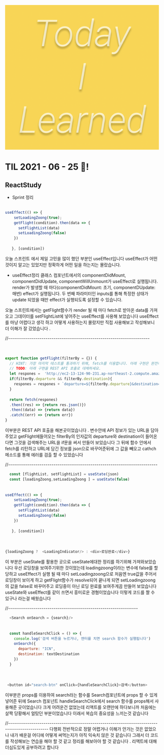 <img src="TILimage.png" align="center" />

# TIL 2021 - 06 - 25 📖!

## ReactStudy
- Sprint 정리
```js

useEffect(() => {
    setLoadingZoong(true);
    getFlight(condition).then(data => {
      setFlightList(data)
      setLoadingZoong(false)
    })
  
   }, [condition])
```

오늘 스프린트 에서 제일 고민을 많이 했던 부분인 useEffect입니다 useEffect가 어떤것이지 알고는 있었지만 정확하게 어떤 일을 하는지는 몰랐습니다. 
- useEffect정리
클래스 컴포넌트에서의 componentDidMount, componentDidUpdate, componentWillUnmount가 useEffect로 실행됩니다. render가 발생할 때 마다(componentDidMount: 초기, componentDUpdate: 매번) effect가 실행됩니다. 두 번째 파라미터인 inputs를 통해 특정한 상태가 update 되었을 때만 effect가 실행되도록 설정할 수 있습니다.

오늘 스프린트에서는 getFlight함수가 render 될 때 마다 fetch로 받아온 data를 가져오고 그데이터를 setFlightList에 넣어주는 useEffect를 사용해 보았습니다 useEffect를 마냥 어렵다고 생각 하고 어떻게 사용하는지 몰랐지만 직접 사용해보고 작성해보니 더 이해가 잘 갔었습니다 .

   //------------------------------------------------------------------------



```js


export function getFlight(filterBy = {}) {
  // HINT: 가장 마지막 테스트를 통과하기 위해, fetch를 이용합니다. 아래 구현은 완전히 삭제되어도 상관없습니다.
  // TODO: 아래 구현을 REST API 호출로 대체하세요.
  let respones =  'http://ec2-13-124-90-231.ap-northeast-2.compute.amazonaws.com:81/flight?';
  if(filterBy.departure && filterBy.destination){
    respones = respones + `departure=${filterBy.departure}&destination=${filterBy.destination}`
  }

  return fetch(respones)
  .then((res) => {return res.json()})
  .then((data) => {return data})
  .catch((err) => {return err})
}
```

이부분은 REST API 호출을 해본곳이었습니다 . 변수안에 API 정보가 있는 URL을 담아주었고 
getFlight에들어오는 filterBy의 인자값의 departure와 destination이 들어온다면 그것을 검색해주는 URL을 if문을 써서 만들어 보았습니다  그 뒤에 함수 안에서 fetch를 리턴하고 URL에 담긴 정보를 json으로 바꾸어준뒤에 그 값을 빼오고 cathch 메소드를 통해 에러를 검출 할 수 있었습니다


//----------------------------------------------------------------------------
```js
  const [flightList, setFlightList] = useState(json)
  const [loadingZoong,setLoadingZoong ] = useState(false)


useEffect(() => {
    setLoadingZoong(true);
    getFlight(condition).then(data => {
      setFlightList(data)
      setLoadingZoong(false)
    })
  
   }, [condition])



{loadingZoong ?  <LoadingIndicator/> : <div>로딩완료</div>}

```
이 부분은 useState를 활용한 곳으로 useState에대한 정리를 하기위해 가져와보았습니다 우선 로딩창을 보여주기위한 것이었는데 loadingzoong이라는 변수에 false를 할당하고 useEffect가 실행 될 때 마다 
setLoadingzoong으로 처음엔 true값을 주어서 로딩창이 보이게 하고 getFlight함수가 resolve되어 끝나게 되면 setLoadingzoong의 값을 false로 바꾸어주고 로딩중이 아닌 로딩 완료를 보여주게끔 만들어 보았습니다 useState와 useEffect를 같이 쓰면서 흥미로운 경혐이었습니다 이렇게 코드를 짤 수 있구나 라는걸 배웠습니다 


//------------------------------------------------------------------
```js
  <Search onSearch = {search}/>


  const handleSearchClick = () => {
    console.log('검색 버튼을 누르거나, 엔터를 치면 search 함수가 실행됩니다')
    onSearch({
      departure: "ICN",
      destination: textDestination
    })
  }



 <button id="search-btn" onClick={handleSearchClick}>검색</button>


```

이부분은 props를 이용하여 search라는 함수를 Search컴포넌트에 props 할 수 있게 넣어준 뒤에 Search 컴포넌트 handleSearchClick에서 search 함수를 props해서 사용해준 곳이었습니다 크게 어려운건 없었는데 리액트를 오랜만에 하다보니까 처음에는 살짝 당황해서 얼탔던 부분이었습니다 이래서 복습의 중요성을 느끼는것 같습니다 

//--------------------------------------------------------------------------------------------------
다행회 전반적으로 정말 어렵거나 이해가 안가는 것은 없었으나 내가 배운걸 어디에 어떻게 써먹는지가 아직 익숙치 않은 것 같습니다 그래서 더 코드를 작성해보는 연습을 해야 할 것 같고 정리를 해보아야 할 것 같습니다 . 리액트에 대해 더심도있게 공부하려고 합니다